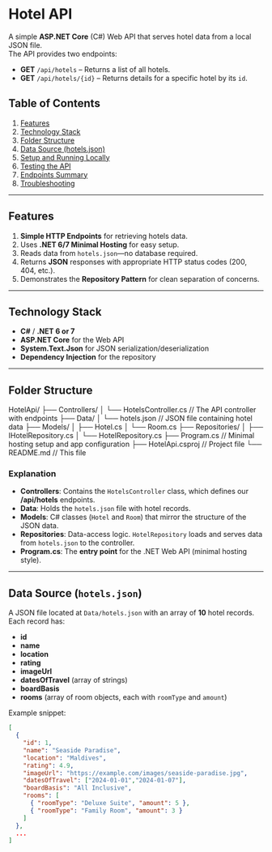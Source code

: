 # Hotel API

A simple **ASP.NET Core** (C#) Web API that serves hotel data from a local JSON file.  
The API provides two endpoints:

- **GET** `/api/hotels` – Returns a list of all hotels.  
- **GET** `/api/hotels/{id}` – Returns details for a specific hotel by its `id`.  

## Table of Contents
1. [Features](#features)  
2. [Technology Stack](#technology-stack)  
3. [Folder Structure](#folder-structure)  
4. [Data Source (hotels.json)](#data-source-hotelsjson)  
5. [Setup and Running Locally](#setup-and-running-locally)  
6. [Testing the API](#testing-the-api)  
7. [Endpoints Summary](#endpoints-summary)  
8. [Troubleshooting](#troubleshooting)  

---

## Features
1. **Simple HTTP Endpoints** for retrieving hotels data.  
2. Uses **.NET 6/7 Minimal Hosting** for easy setup.  
3. Reads data from `hotels.json`—no database required.  
4. Returns **JSON** responses with appropriate HTTP status codes (200, 404, etc.).  
5. Demonstrates the **Repository Pattern** for clean separation of concerns.

---

## Technology Stack
- **C#** / **.NET 6 or 7**  
- **ASP.NET Core** for the Web API  
- **System.Text.Json** for JSON serialization/deserialization  
- **Dependency Injection** for the repository

---

## Folder Structure

HotelApi/
├── Controllers/
│    └── HotelsController.cs      // The API controller with endpoints
├── Data/
│    └── hotels.json             // JSON file containing hotel data
├── Models/
│    ├── Hotel.cs
│    └── Room.cs
├── Repositories/
│    ├── IHotelRepository.cs
│    └── HotelRepository.cs
├── Program.cs                    // Minimal hosting setup and app configuration
├── HotelApi.csproj              // Project file
└── README.md                    // This file



### Explanation
- **Controllers**: Contains the `HotelsController` class, which defines our **/api/hotels** endpoints.  
- **Data**: Holds the `hotels.json` file with hotel records.  
- **Models**: C# classes (`Hotel` and `Room`) that mirror the structure of the JSON data.  
- **Repositories**: Data-access logic. `HotelRepository` loads and serves data from `hotels.json` to the controller.  
- **Program.cs**: The **entry point** for the .NET Web API (minimal hosting style).

---

## Data Source (`hotels.json`)

A JSON file located at `Data/hotels.json` with an array of **10** hotel records. Each record has:
- **id**  
- **name**  
- **location**  
- **rating**  
- **imageUrl**  
- **datesOfTravel** (array of strings)  
- **boardBasis**  
- **rooms** (array of room objects, each with `roomType` and `amount`)

Example snippet:

```json
[
  {
    "id": 1,
    "name": "Seaside Paradise",
    "location": "Maldives",
    "rating": 4.9,
    "imageUrl": "https://example.com/images/seaside-paradise.jpg",
    "datesOfTravel": ["2024-01-01","2024-01-07"],
    "boardBasis": "All Inclusive",
    "rooms": [
      { "roomType": "Deluxe Suite", "amount": 5 },
      { "roomType": "Family Room", "amount": 3 }
    ]
  },
  ...
]
